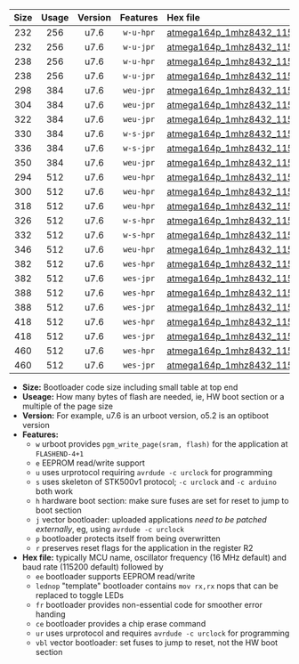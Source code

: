 |Size|Usage|Version|Features|Hex file|
|:-:|:-:|:-:|:-:|:--|
|232|256|u7.6|`w-u-hpr`|[atmega164p_1mhz8432_115200bps_ur.hex](https://raw.githubusercontent.com/stefanrueger/urboot/main/atmega164p_1mhz8432_115200bps_ur.hex)|
|232|256|u7.6|`w-u-jpr`|[atmega164p_1mhz8432_115200bps_ur_vbl.hex](https://raw.githubusercontent.com/stefanrueger/urboot/main/atmega164p_1mhz8432_115200bps_ur_vbl.hex)|
|238|256|u7.6|`w-u-hpr`|[atmega164p_1mhz8432_115200bps_lednop_ur.hex](https://raw.githubusercontent.com/stefanrueger/urboot/main/atmega164p_1mhz8432_115200bps_lednop_ur.hex)|
|238|256|u7.6|`w-u-jpr`|[atmega164p_1mhz8432_115200bps_lednop_ur_vbl.hex](https://raw.githubusercontent.com/stefanrueger/urboot/main/atmega164p_1mhz8432_115200bps_lednop_ur_vbl.hex)|
|298|384|u7.6|`weu-jpr`|[atmega164p_1mhz8432_115200bps_ee_ur_vbl.hex](https://raw.githubusercontent.com/stefanrueger/urboot/main/atmega164p_1mhz8432_115200bps_ee_ur_vbl.hex)|
|304|384|u7.6|`weu-jpr`|[atmega164p_1mhz8432_115200bps_ee_lednop_ur_vbl.hex](https://raw.githubusercontent.com/stefanrueger/urboot/main/atmega164p_1mhz8432_115200bps_ee_lednop_ur_vbl.hex)|
|322|384|u7.6|`weu-jpr`|[atmega164p_1mhz8432_115200bps_ee_lednop_fr_ur_vbl.hex](https://raw.githubusercontent.com/stefanrueger/urboot/main/atmega164p_1mhz8432_115200bps_ee_lednop_fr_ur_vbl.hex)|
|330|384|u7.6|`w-s-jpr`|[atmega164p_1mhz8432_115200bps_vbl.hex](https://raw.githubusercontent.com/stefanrueger/urboot/main/atmega164p_1mhz8432_115200bps_vbl.hex)|
|336|384|u7.6|`w-s-jpr`|[atmega164p_1mhz8432_115200bps_lednop_vbl.hex](https://raw.githubusercontent.com/stefanrueger/urboot/main/atmega164p_1mhz8432_115200bps_lednop_vbl.hex)|
|350|384|u7.6|`weu-jpr`|[atmega164p_1mhz8432_115200bps_ee_lednop_fr_ce_ur_vbl.hex](https://raw.githubusercontent.com/stefanrueger/urboot/main/atmega164p_1mhz8432_115200bps_ee_lednop_fr_ce_ur_vbl.hex)|
|294|512|u7.6|`weu-hpr`|[atmega164p_1mhz8432_115200bps_ee_ur.hex](https://raw.githubusercontent.com/stefanrueger/urboot/main/atmega164p_1mhz8432_115200bps_ee_ur.hex)|
|300|512|u7.6|`weu-hpr`|[atmega164p_1mhz8432_115200bps_ee_lednop_ur.hex](https://raw.githubusercontent.com/stefanrueger/urboot/main/atmega164p_1mhz8432_115200bps_ee_lednop_ur.hex)|
|318|512|u7.6|`weu-hpr`|[atmega164p_1mhz8432_115200bps_ee_lednop_fr_ur.hex](https://raw.githubusercontent.com/stefanrueger/urboot/main/atmega164p_1mhz8432_115200bps_ee_lednop_fr_ur.hex)|
|326|512|u7.6|`w-s-hpr`|[atmega164p_1mhz8432_115200bps.hex](https://raw.githubusercontent.com/stefanrueger/urboot/main/atmega164p_1mhz8432_115200bps.hex)|
|332|512|u7.6|`w-s-hpr`|[atmega164p_1mhz8432_115200bps_lednop.hex](https://raw.githubusercontent.com/stefanrueger/urboot/main/atmega164p_1mhz8432_115200bps_lednop.hex)|
|346|512|u7.6|`weu-hpr`|[atmega164p_1mhz8432_115200bps_ee_lednop_fr_ce_ur.hex](https://raw.githubusercontent.com/stefanrueger/urboot/main/atmega164p_1mhz8432_115200bps_ee_lednop_fr_ce_ur.hex)|
|382|512|u7.6|`wes-hpr`|[atmega164p_1mhz8432_115200bps_ee.hex](https://raw.githubusercontent.com/stefanrueger/urboot/main/atmega164p_1mhz8432_115200bps_ee.hex)|
|382|512|u7.6|`wes-jpr`|[atmega164p_1mhz8432_115200bps_ee_vbl.hex](https://raw.githubusercontent.com/stefanrueger/urboot/main/atmega164p_1mhz8432_115200bps_ee_vbl.hex)|
|388|512|u7.6|`wes-hpr`|[atmega164p_1mhz8432_115200bps_ee_lednop.hex](https://raw.githubusercontent.com/stefanrueger/urboot/main/atmega164p_1mhz8432_115200bps_ee_lednop.hex)|
|388|512|u7.6|`wes-jpr`|[atmega164p_1mhz8432_115200bps_ee_lednop_vbl.hex](https://raw.githubusercontent.com/stefanrueger/urboot/main/atmega164p_1mhz8432_115200bps_ee_lednop_vbl.hex)|
|418|512|u7.6|`wes-hpr`|[atmega164p_1mhz8432_115200bps_ee_lednop_fr.hex](https://raw.githubusercontent.com/stefanrueger/urboot/main/atmega164p_1mhz8432_115200bps_ee_lednop_fr.hex)|
|418|512|u7.6|`wes-jpr`|[atmega164p_1mhz8432_115200bps_ee_lednop_fr_vbl.hex](https://raw.githubusercontent.com/stefanrueger/urboot/main/atmega164p_1mhz8432_115200bps_ee_lednop_fr_vbl.hex)|
|460|512|u7.6|`wes-hpr`|[atmega164p_1mhz8432_115200bps_ee_lednop_fr_ce.hex](https://raw.githubusercontent.com/stefanrueger/urboot/main/atmega164p_1mhz8432_115200bps_ee_lednop_fr_ce.hex)|
|460|512|u7.6|`wes-jpr`|[atmega164p_1mhz8432_115200bps_ee_lednop_fr_ce_vbl.hex](https://raw.githubusercontent.com/stefanrueger/urboot/main/atmega164p_1mhz8432_115200bps_ee_lednop_fr_ce_vbl.hex)|

- **Size:** Bootloader code size including small table at top end
- **Useage:** How many bytes of flash are needed, ie, HW boot section or a multiple of the page size
- **Version:** For example, u7.6 is an urboot version, o5.2 is an optiboot version
- **Features:**
  + `w` urboot provides `pgm_write_page(sram, flash)` for the application at `FLASHEND-4+1`
  + `e` EEPROM read/write support
  + `u` uses urprotocol requiring `avrdude -c urclock` for programming
  + `s` uses skeleton of STK500v1 protocol; `-c urclock` and `-c arduino` both work
  + `h` hardware boot section: make sure fuses are set for reset to jump to boot section
  + `j` vector bootloader: uploaded applications *need to be patched externally*, eg, using `avrdude -c urclock`
  + `p` bootloader protects itself from being overwritten
  + `r` preserves reset flags for the application in the register R2
- **Hex file:** typically MCU name, oscillator frequency (16 MHz default) and baud rate (115200 default) followed by
  + `ee` bootloader supports EEPROM read/write
  + `lednop` "template" bootloader contains `mov rx,rx` nops that can be replaced to toggle LEDs
  + `fr` bootloader provides non-essential code for smoother error handing
  + `ce` bootloader provides a chip erase command
  + `ur` uses urprotocol and requires `avrdude -c urclock` for programming
  + `vbl` vector bootloader: set fuses to jump to reset, not the HW boot section
